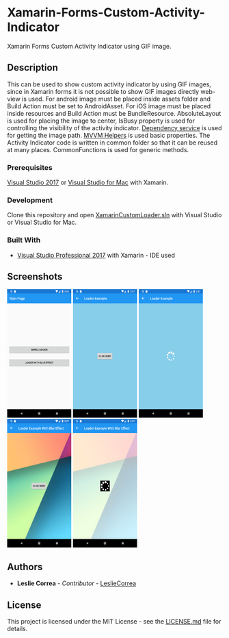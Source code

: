 # Xamarin-Forms-Custom-Activity-Indicator
Xamarin Forms Custom Activity Indicator using GIF image.

## Description
This can be used to show custom activity indicator by using GIF images, since in Xamarin forms it is not possible to show GIF images directly web-view is used. For android image must be placed inside assets folder and Build Action must be set to AndroidAsset. For iOS image must be placed inside resources and Build Action must be BundleResource. AbsoluteLayout is used for placing the image to center, IsBusy property is used for controlling the visibility of the activity indicator. [Dependency service](https://developer.xamarin.com/guides/xamarin-forms/application-fundamentals/dependency-service/introduction/) is used for getting the image path. [MVVM Helpers](https://github.com/jamesmontemagno/mvvm-helpers) is used basic properties. The Activity Indicator code is written in common folder so that it can be reused at many places. CommonFunctions is used for generic methods.

### Prerequisites
[Visual Studio 2017](https://visualstudio.microsoft.com/) or [Visual Studio for Mac](https://visualstudio.microsoft.com/) with Xamarin.

### Development
Clone this repository and open [XamarinCustomLoader.sln](https://github.com/LeslieCorrea/Xamarin-Forms-Custom-Activity-Indicator/blob/master/XamarinCustomLoader.sln) with Visual Studio or Visual Studio for Mac.

### Built With
* [Visual Studio Professional 2017](https://visualstudio.microsoft.com/vs/professional/) with Xamarin - IDE used

## Screenshots
<p>
   <img src="https://github.com/LeslieCorrea/Xamarin-Forms-Custom-Activity-Indicator/blob/master/Screenshots/LandingPage.png" width="150" height="300" alt="LandingPage">
   <img src="https://github.com/LeslieCorrea/Xamarin-Forms-Custom-Activity-Indicator/blob/master/Screenshots/SimpleLoaderButton.png" width="150" height="300" alt="SimpleLoaderButton">
  <img src="https://github.com/LeslieCorrea/Xamarin-Forms-Custom-Activity-Indicator/blob/master/Screenshots/SimpleLoader.png" width="150" height="300" alt="SimpleLoader">
  <img src="https://github.com/LeslieCorrea/Xamarin-Forms-Custom-Activity-Indicator/blob/master/Screenshots/LoaderWithBlurEffectButton.png" width="150" height="300" alt="LoaderWithBlurEffectButton">
  <img src="https://github.com/LeslieCorrea/Xamarin-Forms-Custom-Activity-Indicator/blob/master/Screenshots/LoaderWithBlurEffect.png" width="150" height="300" alt="LoaderWithBlurEffect">
</p>  

## Authors

* **Leslie Correa** - *Contributor* - [LeslieCorrea](https://github.com/LeslieCorrea)


## License

This project is licensed under the MIT License - see the [LICENSE.md](https://github.com/LeslieCorrea/Xamarin-Forms-Custom-Activity-Indicator/blob/master/LICENSE) file for details.

